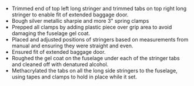 - Trimmed end of top left long stringer and trimmed tabs on top right long stringer to enable fit of extended baggage door.
- Bough silver metallic sharpie and more 3" spring clamps
- Prepped all clamps by adding plastic piece over grip area to avoid damaging the fuselage gel coat.
- Placed and adjusted positions of stringers based on measurements from manual and ensuring they were straight and even.
- Ensured fit of extended baggage door.
- Roughed the gel coat on the fuselage under each of the stringer tabs and cleaned off with denatured alcohol.
- Methacrylated the tabs on all the long side stringers to the fuselage, using tapes and clamps to hold in place while it set.
